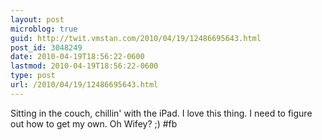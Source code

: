 ```yaml
---
layout: post
microblog: true
guid: http://twit.vmstan.com/2010/04/19/12486695643.html
post_id: 3048249
date: 2010-04-19T18:56:22-0600
lastmod: 2010-04-19T18:56:22-0600
type: post
url: /2010/04/19/12486695643.html
---
```

Sitting in the couch, chillin' with the iPad. I love this thing. I need to figure out how to get my own. Oh Wifey? ;) #fb
